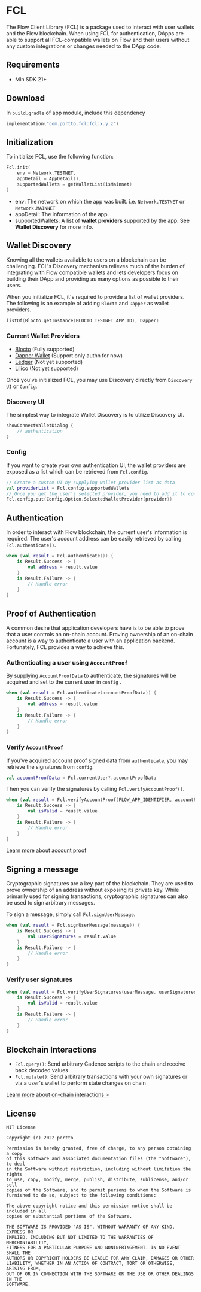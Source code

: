 # FCL

The Flow Client Library (FCL) is a package used to interact with user wallets and the Flow
blockchain. When using FCL for authentication, DApps are able to support all FCL-compatible wallets
on Flow and their users without any custom integrations or changes needed to the DApp code.

## Requirements

- Min SDK 21+

## Download

In `build.gradle` of app module, include this dependency

```kotlin
implementation("com.portto.fcl:fcl:x.y.z")
```

## Initialization

To initialize FCL, use the following function:

```kotlin
Fcl.init(
    env = Network.TESTNET,
    appDetail = AppDetail(),
    supportedWallets = getWalletList(isMainnet)
)
```

- env: The network on which the app was built. i.e. `Network.TESTNET` or `Network.MAINNET`
- appDetail: The information of the app.
- supportedWallets: A list of **wallet providers** supported by the app. See **Wallet Discovery**
  for more info.

## Wallet Discovery

Knowing all the wallets available to users on a blockchain can be challenging. FCL's Discovery
mechanism relieves much of the burden of integrating with Flow compatible wallets and lets
developers focus on building their DApp and providing as many options as possible to their users.

When you initialize FCL, it's required to provide a list of wallet providers. The following is an
example of adding `Blocto` and `Dapper` as wallet providers.

```kotlin
listOf(Blocto.getInstance(BLOCTO_TESTNET_APP_ID), Dapper)
```

### Current Wallet Providers

- [Blocto](https://portto.com/) (Fully supported)
- [Dapper Wallet](https://www.meetdapper.com/) (Support only authn for now)
- [Ledger](https://ledger.com) (Not yet supported)
- [Lilico](https://lilico.app/) (Not yet supported)

Once you've initialized FCL, you may use Discovery directly from `Discovery UI` or `Config`.

### Discovery UI

The simplest way to integrate Wallet Discovery is to utilize Discovery UI.

```kotlin
showConnectWalletDialog {
    // authentication
}
```

### Config

If you want to create your own authentication UI, the wallet providers are exposed as a list which
can be retrieved from
`Fcl.config`.

```kotlin
// Create a custom UI by supplying wallet provider list as data
val providerList = Fcl.config.supportedWallets
// Once you get the user's selected provider, you need to add it to config
Fcl.config.put(Config.Option.SelectedWalletProvider(provider))
```

## Authentication

In order to interact with Flow blockchain, the current user's information is required. The user's
account address can be easily retrieved by calling `Fcl.authenticate()`.

```kotlin
when (val result = Fcl.authenticate()) {
    is Result.Success -> {
        val address = result.value
    }
    is Result.Failure -> {
        // Handle error
    }
}
```

## Proof of Authentication

A common desire that application developers have is to be able to prove that a user controls an
on-chain account. Proving ownership of an on-chain account is a way to authenticate a user with an
application backend. Fortunately, FCL provides a way to achieve this.

### Authenticating a user using `AccountProof`

By supplying `AccountProofData` to authenticate, the signatures will be acquired and set to the
current user in `config`
.

```kotlin
when (val result = Fcl.authenticate(accountProofData)) {
    is Result.Success -> {
        val address = result.value
    }
    is Result.Failure -> {
        // Handle error
    }
}


```

### Verify `AccountProof`

If you've acquired account proof signed data from `authenticate`, you may retrieve the signatures
from `config`.

```kotlin
val accountProofData = Fcl.currentUser?.accountProofData
```

Then you can verify the signatures by calling `Fcl.verifyAccountProof()`.

```kotlin
when (val result = Fcl.verifyAccountProof(FLOW_APP_IDENTIFIER, accountProofData)) {
    is Result.Success -> {
        val isValid = reuslt.value
    }
    is Result.Failure -> {
        // Handle error
    }
}
```

[Learn more about account proof](https://developers.flow.com/tools/fcl-js/reference/proving-authentication#authenticating-a-user-using-account-proof)

## Signing a message

Cryptographic signatures are a key part of the blockchain. They are used to prove ownership of an
address without exposing its private key. While primarily used for signing transactions,
cryptographic signatures can also be used to sign arbitrary messages.

To sign a message, simply call `Fcl.signUserMessage`.

```kotlin
when (val result = Fcl.signUserMessage(message)) {
    is Result.Success -> {
        val userSignatures = result.value
    }
    is Result.Failure -> {
        // Handle error
    }
}
```

### Verify user signatures

```kotlin
when (val result = Fcl.verifyUserSignatures(userMessage, userSignatures)) {
    is Result.Success -> {
        val isValid = reuslt.value
    }
    is Result.Failure -> {
        // Handle error 
    }
}
```

## Blockchain Interactions

- `Fcl.query()`: Send arbitrary Cadence scripts to the chain and receive back decoded values
- `Fcl.mutate()`: Send arbitrary transactions with your own signatures or via a user's wallet to
  perform state changes on chain

[Learn more about on-chain interactions >](https://docs.onflow.org/fcl/reference/api/#on-chain-interactions)

## License

    MIT License
    
    Copyright (c) 2022 portto
    
    Permission is hereby granted, free of charge, to any person obtaining a copy
    of this software and associated documentation files (the "Software"), to deal
    in the Software without restriction, including without limitation the rights
    to use, copy, modify, merge, publish, distribute, sublicense, and/or sell
    copies of the Software, and to permit persons to whom the Software is
    furnished to do so, subject to the following conditions:
    
    The above copyright notice and this permission notice shall be included in all
    copies or substantial portions of the Software.
    
    THE SOFTWARE IS PROVIDED "AS IS", WITHOUT WARRANTY OF ANY KIND, EXPRESS OR
    IMPLIED, INCLUDING BUT NOT LIMITED TO THE WARRANTIES OF MERCHANTABILITY,
    FITNESS FOR A PARTICULAR PURPOSE AND NONINFRINGEMENT. IN NO EVENT SHALL THE
    AUTHORS OR COPYRIGHT HOLDERS BE LIABLE FOR ANY CLAIM, DAMAGES OR OTHER
    LIABILITY, WHETHER IN AN ACTION OF CONTRACT, TORT OR OTHERWISE, ARISING FROM,
    OUT OF OR IN CONNECTION WITH THE SOFTWARE OR THE USE OR OTHER DEALINGS IN THE
    SOFTWARE.